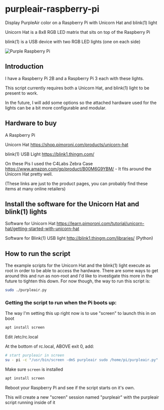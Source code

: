 # purpleair-raspberry-pi
Display PurpleAir color on a Raspberry Pi with Unicorn Hat and blink(1) light

Unicorn Hat is a 8x8 RGB LED matrix that sits on top of the Raspberry Pi

blink(1) is a USB device with two RGB LED lights (one on each side)

![Purple Raspberry Pi](https://chriscarey.com/blog/wp-content/uploads/2020/09/purple-pi.png)

## Introduction
I have a Raspberry Pi 2B and a Raspberry Pi 3 each with these lights.

This script currently requires both a Unicorn Hat, and blink(1) light to be present to work.

In the future, I will add some options so the attached hardware used for the lights can be a bit more configurable and modular.

## Hardware to buy

A Raspberry Pi

Unicorn Hat https://shop.pimoroni.com/products/unicorn-hat

blink(1) USB Light https://blink1.thingm.com/

On these Pis I used the C4Labs Zebra Case https://www.amazon.com/gp/product/B00M6G9YBM/ - It fits around the Unicorn Hat pretty well.

(These links are just to the product pages, you can probably find these items at many online retailers)

## Install the software for the Unicorn Hat and blink(1) lights

Software for Unicorn Hat
https://learn.pimoroni.com/tutorial/unicorn-hat/getting-started-with-unicorn-hat

Software for Blink(1) USB light
http://blink1.thingm.com/libraries/ (Python)

## How to run the script

The example scripts for the Unicorn Hat and the blink(1) light execute as root in order to be able to access the hardware.
There are some ways to get around this and run as non-root and I'd like to investigate this more in the future to tighten this down.
For now though, the way to run this script is:

```bash
sudo ./purpleair.py
```

### Getting the script to run when the Pi boots up:

The way I'm setting this up right now is to use "screen" to launch this in on boot

```bash
apt install screen
```

Edit /etc/rc.local

At the bottom of rc.local, ABOVE exit 0, add:

```bash
# start purpleair in screen
su - pi -c "/usr/bin/screen -dmS purpleair sudo /home/pi/purpleair.py"
```

Make sure `screen` is installed

```bash
apt install screen
```

Reboot your Raspberry Pi and see if the script starts on it's own.

This will create a new "screen" session named "purpleair" with the purpleair script running inside of it

